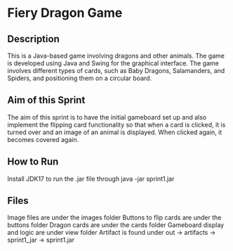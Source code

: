 # Fiery Dragon Game

## Description
This is a Java-based game involving dragons and other animals. The game is developed using Java and Swing for the graphical interface. The game involves different types of cards, such as Baby Dragons, Salamanders, and Spiders, and positioning them on a circular board.

## Aim of this Sprint
The aim of this sprint is to have the initial gameboard set up and also implement the flipping card functionality so that when a card is clicked, it is turned over and an image of an animal is displayed. When clicked again, it becomes covered again.

## How to Run
Install JDK17 to run the .jar file through java -jar sprint1.jar

## Files
Image files are under the images folder
Buttons to flip cards are under the buttons folder
Dragon cards are under the cards folder
Gameboard display and logic are under view folder
Artifact is found under out -> artifacts -> sprint1_jar -> sprint1.jar
